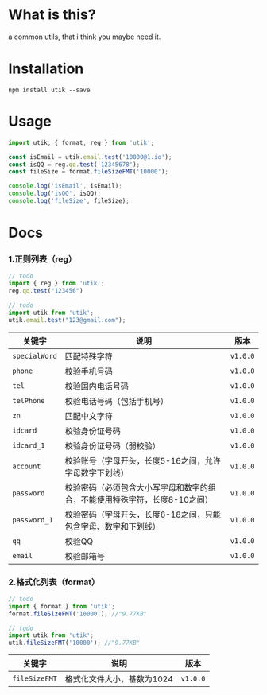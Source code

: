 # What is this?

a common utils, that i think you maybe need it.

# Installation

`npm install utik --save`

# Usage

```javascript
import utik, { format, reg } from 'utik';

const isEmail = utik.email.test('10000@1.io');
const isQQ = reg.qq.test('12345678');
const fileSize = format.fileSizeFMT('10000');

console.log('isEmail', isEmail);
console.log('isQQ', isQQ);
console.log('fileSize', fileSize);

```

# Docs

### 1.正则列表（reg）

````js
// todo
import { reg } from 'utik';
reg.qq.test("123456")

// todo
import utik from 'utik';
utik.email.test("123@gmail.com");
````

| 关键字        | 说明                                                         | 版本     |
| ------------- | ------------------------------------------------------------ | -------- |
| `specialWord` | 匹配特殊字符                                                 | `v1.0.0` |
| `phone`       | 校验手机号码                                                 | `v1.0.0` |
| `tel`         | 校验国内电话号码                                             | `v1.0.0` |
| `telPhone`    | 校验电话号码（包括手机号）                                   | `v1.0.0` |
| `zn`          | 匹配中文字符                                                 | `v1.0.0` |
| `idcard`      | 校验身份证号码                                               | `v1.0.0` |
| `idcard_1`    | 校验身份证号码（弱校验）                                     | `v1.0.0` |
| `account`     | 校验账号（字母开头，长度5-16之间，允许字母数字下划线）       | `v1.0.0` |
| `password`    | 校验密码（必须包含大小写字母和数字的组合，不能使用特殊字符，长度8-10之间） | `v1.0.0` |
| `password_1`  | 校验密码（字母开头，长度6-18之间，只能包含字母、数字和下划线） | `v1.0.0` |
| `qq`          | 校验QQ                                                       | `v1.0.0` |
| `email`       | 校验邮箱号                                                   | `v1.0.0` |

### 2.格式化列表（format）

```js
// todo
import { format } from 'utik';
format.fileSizeFMT('10000'); //"9.77KB"

// todo
import utik from 'utik';
utik.fileSizeFMT('10000'); //"9.77KB"
```



| 关键字        | 说明                       | 版本     |
| ------------- | -------------------------- | -------- |
| `fileSizeFMT` | 格式化文件大小，基数为1024 | `v1.0.0` |

